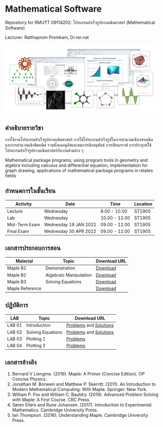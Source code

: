 # Mathematical Software
Repository for RMUTT 09114202: โปรแกรมสำเร็จรูปทางคณิตศาสตร์ (Mathematical Software)

Lecturer: Ratthaprom Promkam, Dr.rer.nat

![Maplesoft](./materials/maple_img.jpg)

## คำอธิบายรายวิชา

การใช้งานโปรแกรมสำเร็จรูปทางคณิตศาสตร์ การใช้โปรแกรมสำเร็จรูปในการคำนวณเชิงเรขาคณิตและการคำนวณเชิงพีชคณิต รวมทั้งแคลคูลัสและสมการเชิงอนุพันธ์ การเขียนกราฟ การประยุกต์ใช้โปรแกรมสำเร็จรูปทางคณิตศาสตร์กับงานด้านต่าง ๆ

Mathematical package programs, using program tools in geometry and algebra including calculus and differential equation, implementation for graph drawing, applications of mathematical package programs in relates fields

## กำหนดการในชั้นเรียน

|Activity|  Date | Time | Location |
|--------|-------|------|----------|
|Lecture| Wednesday | 8.00 - 10.00 | ST1905 |
|Lab| Wednesday | 10.00 - 12.00 | ST1905 |
|Mid-Term Exam| Wednesday 19 JAN 2022 | 09.00 - 12.00 | ST1905 |
|Final Exam| Wednesday 30 APR 2022 | 09.00 - 12.00 | ST1905 |

## เอกสารประกอบการสอน

| Material | Topic | Download URL|
|----------|-------|---------------|
| Maple B1 | Demonstration | [Download](./materials/basic_1.pdf) |
| Maple B2 | Algebraic Manipulation | [Download](./materials/basic_2.pdf) |
| Maple B3 | Solving Equations | [Download](./materials/basic_3.pdf) |
| Maple Reference |  | [Download](./materials/reference.pdf) |

## ปฏิบัติการ

| LAB | Topic | Download URL |
|-----|-------------|--------------|
| LAB 01 | Introduction | [Problems](./materials/lab_01.pdf) and [Solutions](./materials/lab_sol_01.pdf) |
| LAB 02 | Solving Equations | [Problems](./materials/lab_02.pdf) and [Solutions](./materials/lab_sol_02.pdf) |
| LAB 03 | Plotting 1 | [Problems](./materials/lab_03.pdf)  |
| LAB 04 | Plotting 2 | [Problems](./materials/lab_04.pdf)  |

## เอกสารอ้างอิง

1. Bernard V Liengme. (2019). Maple: A Primer (Concise Edition). OP Concise Physics.
2. Jonathan M. Borwein and Matthew P. Skerritt. (2011). An Introduction to Modern Mathematical Computing: With Maple. Springer: New York.
3. William P. Fox and William C. Bauldry. (2019). Advanced Problem Solving with Maple: A First Course. CRC Press.
4. Søren Eilers and Rune Johansen. (2017). Introduction to Experimental Mathematics. Cambridge University Press.
5. Ian Thompson. (2016). Understanding Maple. Cambridge University Press.
